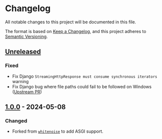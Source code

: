 # Changelog

All notable changes to this project will be documented in this file.

<!--attr-start-->

The format is based on [Keep a Changelog](https://keepachangelog.com/en/1.0.0/), and this project adheres to [Semantic Versioning](https://semver.org/spec/v2.0.0.html).

<!--attr-end-->

<!--
Using the following categories, list your changes in this order:

### Added
-   for new features.

### Changed
-   for changes in existing functionality.

### Deprecated
-   for soon-to-be removed features.

### Removed
-   for removed features.

### Fixed
-   for bug fixes.

### Security
-   for vulnerability fixes.
 -->

<!--changelog-start-->

## [Unreleased]

### Fixed

- Fix Django `StreamingHttpResponse must consume synchronous iterators` warning
- Fix Django bug where file paths could fail to be followed on Windows ([Upstream PR](https://github.com/evansd/whitenoise/pull/474))

## [1.0.0] - 2024-05-08

### Changed

- Forked from [`whitenoise`](https://github.com/evansd/whitenoise) to add ASGI support.

[Unreleased]: https://github.com/Archmonger/ServeStatic/compare/1.0.0...HEAD
[1.0.0]: https://github.com/Archmonger/ServeStatic/releases/tag/1.0.0
